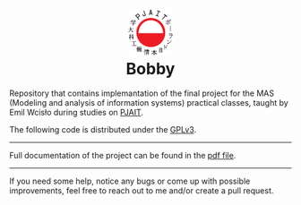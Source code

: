 <h1 align="center">
  <div>
    <img width="80" src="https://raw.githubusercontent.com/itischrisd/itis-PJATK/main/logo.svg" alt="" />
  </div>
  Bobby
</h1>

Repository that contains implemantation of the final project for the MAS (Modeling and analysis of information systems) practical classes, taught by Emil Wcisło during studies on [PJAIT](https://www.pja.edu.pl/en/).

The following code is distributed under the [GPLv3](./LICENSE).

---

Full documentation of the project can be found in the [pdf file](./Documentation.pdf).

---

If you need some help, notice any bugs or come up with possible improvements, feel free to reach out to me and/or create a pull request.